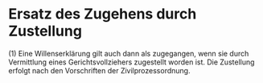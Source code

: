 # Ersatz des Zugehens durch Zustellung

(1) Eine Willenserklärung gilt auch dann als zugegangen, wenn sie durch Vermittlung eines Gerichtsvollziehers zugestellt worden ist. Die Zustellung erfolgt nach den Vorschriften der Zivilprozessordnung.